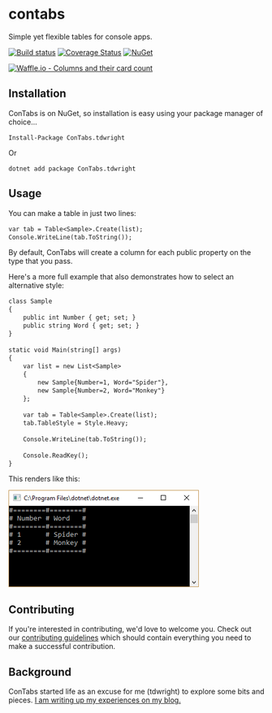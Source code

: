 # contabs
Simple yet flexible tables for console apps.

[![Build status](https://ci.appveyor.com/api/projects/status/vv7d29f86a534tw2/branch/master?svg=true)](https://ci.appveyor.com/project/tdwright/contabs/branch/master)
[![Coverage Status](https://coveralls.io/repos/github/tdwright/contabs/badge.svg?branch=master)](https://coveralls.io/github/tdwright/contabs?branch=master)
[![NuGet](https://img.shields.io/nuget/dt/ConTabs.tdwright.svg?style=plastic)](https://www.nuget.org/packages/ConTabs.tdwright/)

[![Waffle.io - Columns and their card count](https://badge.waffle.io/tdwright/contabs.svg?columns=all)](https://waffle.io/tdwright/contabs)

## Installation

ConTabs is on NuGet, so installation is easy using your package manager of choice...

    Install-Package ConTabs.tdwright

Or

    dotnet add package ConTabs.tdwright

## Usage

You can make a table in just two lines:

    var tab = Table<Sample>.Create(list);
    Console.WriteLine(tab.ToString());

By default, ConTabs will create a column for each public property on the type that you pass.

Here's a more full example that also demonstrates how to select an alternative style:

	class Sample
	{
		public int Number { get; set; }
		public string Word { get; set; }
	}

	static void Main(string[] args)
	{
		var list = new List<Sample>
		{
			new Sample{Number=1, Word="Spider"},
			new Sample{Number=2, Word="Monkey"}
		};

		var tab = Table<Sample>.Create(list);
		tab.TableStyle = Style.Heavy;

		Console.WriteLine(tab.ToString());

		Console.ReadKey();
	}

This renders like this:

![A table in a console window](RepoAssets/Example-Basic-Heavy.PNG?raw=true)

## Contributing

If you're interested in contributing, we'd love to welcome you. Check out our [contributing guidelines](CONTRIBUTING.md) which should contain everything you need to make a successful contribution.


## Background

ConTabs started life as an excuse for me (tdwright) to explore some bits and pieces. [I am writing up my experiences on my blog.](http://blog.tdwright.co.uk/series/modern-dotnet-dev-contabs/)
